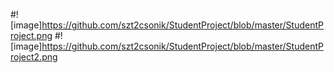 
#! [image]https://github.com/szt2csonik/StudentProject/blob/master/StudentProject.png
#! [image]https://github.com/szt2csonik/StudentProject/blob/master/StudentProject2.png
